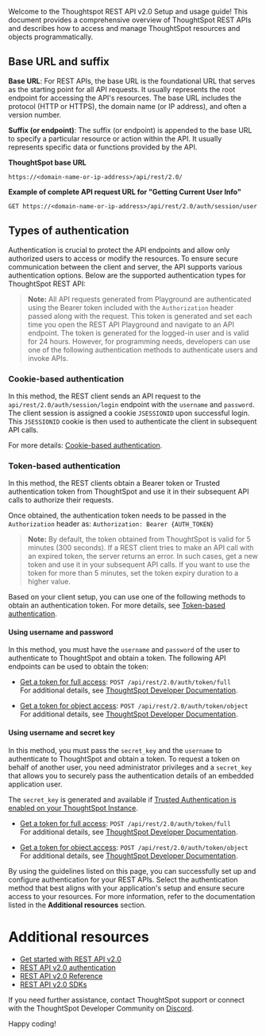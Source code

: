 
Welcome to the Thoughtspot REST API v2.0 Setup and usage guide! This document provides a comprehensive overview of ThoughtSpot REST APIs and describes how to access and manage ThoughtSpot resources and objects programmatically.

## Base URL and suffix
**Base URL**: For REST APIs, the base URL is the foundational URL that serves as the starting point for all API requests.
It usually represents the root endpoint for accessing the API's resources. The base URL includes the protocol (HTTP or HTTPS), the domain name (or IP address), and
often a version number.

**Suffix (or endpoint)**: The suffix (or endpoint) is appended to the base URL to specify a particular resource or action within the API.
It usually represents specific data or functions provided by the API.

**ThoughtSpot base URL**

`https://<domain-name-or-ip-address>/api/rest/2.0/`

**Example of complete API request URL for "Getting Current User Info"**

`GET https://<domain-name-or-ip-address>/api/rest/2.0/auth/session/user`

## Types of authentication
Authentication is crucial to protect the API endpoints and allow only authorized users to access or modify the resources.
To ensure secure communication between the client and server, the API supports various authentication options. Below are the supported
authentication types for ThoughtSpot REST API:

> **Note:** All API requests generated from Playground are authenticated using the Bearer token included with the `Authorization` header passed along with the request.
This token is generated and set each time you open the REST API Playground and navigate to an API endpoint. The token is generated for the logged-in user and is valid for 24 hours.
However, for programming needs, developers can use one of the following authentication methods to authenticate users and invoke APIs.

### Cookie-based authentication
In this method, the REST client sends an API request to the `api/rest/2.0/auth/session/login` endpoint with the `username` and `password`. The client session is assigned a cookie `JSESSIONID` upon successful login. This `JSESSIONID` cookie is then used to authenticate the client in subsequent API calls.

For more details: [Cookie-based authentication](https://developers.thoughtspot.com/docs/api-authv2#loginTS).

### Token-based authentication
In this method, the REST clients obtain a Bearer token or Trusted authentication token from ThoughtSpot and use it in their subsequent API calls to authorize their requests.

Once obtained, the authentication token needs to be passed in the `Authorization` header as:
`Authorization: Bearer {AUTH_TOKEN}`

> **Note:** By default, the token obtained from ThoughtSpot is valid for 5 minutes (300 seconds). If a REST client tries to make an API call with an expired token, the server returns an error. In such cases, get a new token and use it in your subsequent API calls. If you want to use the token for more than 5 minutes, set the token expiry duration to a higher value.

Based on your client setup, you can use one of the following methods to obtain an authentication token. For more details, see [Token-based authentication](https://developers.thoughtspot.com/docs/api-authv2#bearerToken).

#### Using username and password
In this method, you must have the `username` and `password` of the user to authenticate to ThoughtSpot and obtain a token. The following API endpoints can be used to obtain the token:

- [Get a token for full access](#restV2-playground?apiResourceId=http/api-endpoints/authentication/get-full-access-token): `POST /api/rest/2.0/auth/token/full`                
For additional details, see [ThoughtSpot Developer Documentation](https://developers.thoughtspot.com/docs/api-authv2#_get_a_token_for_full_access).

- [Get a token for object access](#/http/api-endpoints/authentication/get-object-access-token): `POST /api/rest/2.0/auth/token/object`                        
For additional details, see [ThoughtSpot Developer Documentation](https://developers.thoughtspot.com/docs/api-authv2#_get_a_token_to_access_a_specific_object).

#### Using username and secret key
In this method, you must pass the `secret_key` and the `username` to authenticate to ThoughtSpot and obtain a token. To request a token on behalf of another user, you need administrator privileges and a `secret_key` that allows you to securely pass the authentication details of an embedded application user.

The `secret_key` is generated and available if [Trusted Authentication is enabled on your ThoughtSpot Instance](https://developers.thoughtspot.com/docs/trusted-auth#trusted-auth-enable).

- [Get a token for full access](#/http/api-endpoints/authentication/get-full-access-token): `POST /api/rest/2.0/auth/token/full`                  
For additional details, see [ThoughtSpot Developer Documentation](https://developers.thoughtspot.com/docs/api-authv2#_get_a_token_for_full_access_2).

- [Get a token for object access](#/http/api-endpoints/authentication/get-object-access-token): `POST /api/rest/2.0/auth/token/object`            
For additional details, see [ThoughtSpot Developer Documentation](https://developers.thoughtspot.com/docs/api-authv2#_get_a_token_to_access_a_specific_object_2).

By using the guidelines listed on this page, you can successfully set up and configure authentication for your REST APIs. Select the authentication method that best aligns with your application's setup and ensure secure access to your resources. For more information, refer to the documentation listed in the **Additional resources**  section.

# Additional resources
* [Get started with REST API v2.0](https://developers.thoughtspot.com/docs/rest-apiv2-getstarted)
* [REST API v2.0 authentication](https://developers.thoughtspot.com/docs/api-authv2)
* [REST API v2.0 Reference](https://developers.thoughtspot.com/docs/rest-apiv2-reference)
* [REST API v2.0 SDKs](https://developers.thoughtspot.com/docs/rest-api-sdk)

If you need further assistance, contact ThoughtSpot support or connect with the ThoughtSpot Developer Community on [Discord](https://discord.com/invite/JHPGwCkvjQ).

Happy coding!
